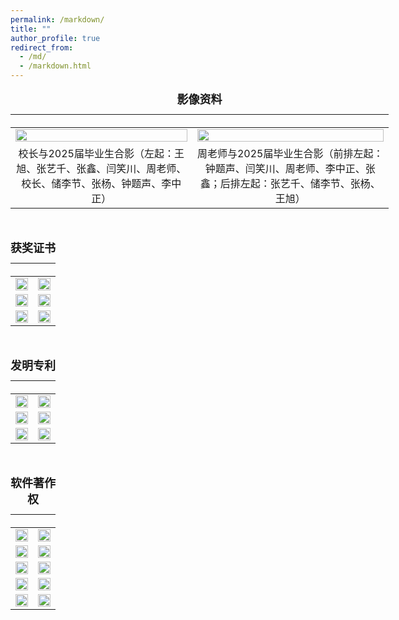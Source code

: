 ```yaml
---
permalink: /markdown/
title: ""
author_profile: true
redirect_from: 
  - /md/
  - /markdown.html
---
```


<table style="width: 120%; text-align: center;">
  <tr>
    <th colspan="2" style="font-size: 1.5em; padding: 10px 0;">
      <caption><font face="微软雅黑" size=4><b>影像资料</b></font></caption>
    </th>
  </tr>
  <tr>
    <td>
      <img src="https://hpc-neau.github.io/zhoucj/images/IMG_5637.JPG" style="max-width: 100%; height: auto; width: 100%; max-width: 1200px;">
    </td>
    <td>
      <img src="https://hpc-neau.github.io/zhoucj/images/IMG_5645.JPG" style="max-width: 100%; height: auto; width: 100%; max-width: 1200px;">
    </td>
  </tr>
  <tr>
    <td>
      校长与2025届毕业生合影（左起：王旭、张艺千、张鑫、闫笑川、周老师、校长、储李节、张杨、钟题声、李中正）
    </td>
    <td>
      周老师与2025届毕业生合影（前排左起：钟题声、闫笑川、周老师、李中正、张鑫；后排左起：张艺千、储李节、张杨、王旭）
    </td>
  </tr>
</table>

<br>
<table style="width: 120%; text-align: center;">
  <tr>
    <th colspan="3" style="font-size: 1.5em; padding: 10px 0;">
      <caption><font face="微软雅黑" size=4><b>获奖证书</b></font></caption>
    </th>
  </tr>
  <tr>
    <td><img src="https://hpc-neau.github.io/zhoucj/images/award_6.jpg" style="width: 100%; max-width: 1200px; height: auto;"></td>
    <td><img src="https://hpc-neau.github.io/zhoucj/images/award_1.jpg" style="width: 100%; max-width: 1200px; height: auto;"></td>
  </tr>
  <tr>
    <td><img src="https://hpc-neau.github.io/zhoucj/images/award_2.jpg" style="width: 100%; max-width: 1200px; height: auto;"></td>
    <td><img src="https://hpc-neau.github.io/zhoucj/images/award_3.jpg" style="width: 100%; max-width: 1200px; height: auto;"></td>
  </tr>
   <tr>
    <td><img src="https://hpc-neau.github.io/zhoucj/images/award_4.jpg" style="width: 100%; max-width: 1200px; height: auto;"></td>
    <td><img src="https://hpc-neau.github.io/zhoucj/images/award_5.jpg" style="width: 100%; max-width: 1200px; height: auto;"></td>
  </tr>
</table>
<br>
<table style="width: 120%; text-align: center;">
  <tr>
    <th colspan="2" style="font-size: 1.5em; padding: 10px 0;">
      <caption><font face="微软雅黑" size=4><b>发明专利</b></font></caption>
    </th>
  </tr>
  <tr>
    <td>
      <img src="https://hpc-neau.github.io/zhoucj/images/ZL_DCGAN.png" style="max-width: 100%; height: auto; width: 100%; max-width: 1200px;">
    </td>
    <td>
      <img src="https://hpc-neau.github.io/zhoucj/images/ZL_DRAE_SVM.png" style="max-width: 100%; height: auto; width: 100%; max-width: 1200px;">
    </td>
  </tr>
  <tr>
    <td>
      <img src="https://hpc-neau.github.io/zhoucj/images/ZL_finegrain.png" style="max-width: 100%; height: auto; width: 100%; max-width: 1200px;">
    </td>
    <td>
      <img src="https://hpc-neau.github.io/zhoucj/images/ZL_transformer.png" style="max-width: 100%; height: auto; width: 100%; max-width: 1200px;">
    </td>
  </tr>
  <tr>
    <td>
      <img src="https://hpc-neau.github.io/zhoucj/images/ZL_RAML.png" style="max-width: 100%; height: auto; width: 100%; max-width: 1200px;">
    </td>
    <td>
      <img src="https://hpc-neau.github.io/zhoucj/images/ZL_malware.png" style="max-width: 100%; height: auto; width: 100%; max-width: 1200px;">
    </td>
  </tr>
</table>

<br>

<table style="width: 120%; text-align: center;">
  <tr>
    <th colspan="4" style="font-size: 1.5em; padding: 10px 0;">
      <caption><font face="微软雅黑" size=4><b>软件著作权</b></font></caption>
    </th>
  </tr>
  <tr>
    <td><img src="https://hpc-neau.github.io/zhoucj/images/RZ_01.jpg" style="width: 100%; max-width: 1200px; height: auto;"></td>
    <td><img src="https://hpc-neau.github.io/zhoucj/images/RZ_02.jpg" style="width: 100%; max-width: 1200px; height: auto;"></td>
  </tr>
  <tr>
    <td><img src="https://hpc-neau.github.io/zhoucj/images/RZ_03.jpg" style="width: 100%; max-width: 1200px; height: auto;"></td>
    <td><img src="https://hpc-neau.github.io/zhoucj/images/RZ_04.jpg" style="width: 100%; max-width: 1200px; height: auto;"></td>
  </tr>
   <tr>
    <td><img src="https://hpc-neau.github.io/zhoucj/images/RZ_05.jpg" style="width: 100%; max-width: 1200px; height: auto;"></td>
    <td><img src="https://hpc-neau.github.io/zhoucj/images/RZ_06.jpg" style="width: 100%; max-width: 1200px; height: auto;"></td>
  </tr>
   <tr>
    <td><img src="https://hpc-neau.github.io/zhoucj/images/RZ_07.jpg" style="width: 100%; max-width: 1200px; height: auto;"></td>
    <td><img src="https://hpc-neau.github.io/zhoucj/images/RZ_08.jpg" style="width: 100%; max-width: 1200px; height: auto;"></td>
  </tr>
   <tr>
    <td><img src="https://hpc-neau.github.io/zhoucj/images/RZ_09.jpg" style="width: 100%; max-width: 1200px; height: auto;"></td>
    <td><img src="https://hpc-neau.github.io/zhoucj/images/RZ_10.jpg" style="width: 100%; max-width: 1200px; height: auto;"></td>
  </tr>
</table>




